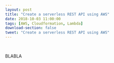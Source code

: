 ```yaml
---
layout: post
title: "Create a serverless REST API using AWS"
date: 2018-10-03 11:00:00
tags: [AWS, Cloudformation, Lambda]
download-section: false
tweet: "Create a serverless REST API using AWS"
---
```


<br>

BLABLA

